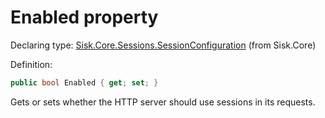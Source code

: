 <!--

Copyrights 2023 Sisk Framework - CypherPotato
Published under MIT license

!!! DO NOT EDIT THIS FILE !!!
This file was generated by a tool in the Sisk package. To edit the information in this documentation,
edit the XML documentation present in the Sisk source code.

-->


# Enabled property

Declaring type: [Sisk.Core.Sessions.SessionConfiguration](/read?q=/contents/spec/Sisk.Core.Sessions.SessionConfiguration.md) (from Sisk.Core)


Definition:

```cs
public bool Enabled { get; set; }
```

Gets or sets whether the HTTP server should use sessions in its requests.

